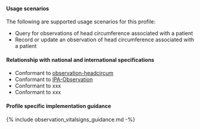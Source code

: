 #### Usage scenarios

The following are supported usage scenarios for this profile:

- Query for observations of head circumference associated with a patient
- Record or update an observation of head circumference associated with a patient


#### Relationship with national and international specifications
- Conformant to [observation-headcircum](http://hl7.org/fhir/R4/observation-headcircum.html)
- Conformant to [IPA-Observation](https://build.fhir.org/ig/HL7/fhir-ipa/StructureDefinition-ipa-observation.html)
- Conformant to xxx
- Conformant to xxx


#### Profile specific implementation guidance
{% include observation_vitalsigns_guidance.md -%}




